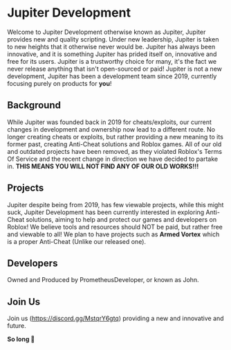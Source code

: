 # Jupiter Development
Welcome to Jupiter Development otherwise known as Jupiter, Jupiter provides new and quality scripting. Under new leadership, Jupiter is taken to new heights that it otherwise never would be. Jupiter has always been innovative, and it is something Jupiter has prided itself on, innovative and free for its users. Jupiter is a trustworthy choice for many, it's the fact we never release anything that isn't open-sourced or paid! Jupiter is not a new development, Jupiter has been a development team since 2019, currently focusing purely on products for **you**!

## Background
While Jupiter was founded back in 2019 for cheats/exploits, our current changes in development and ownership now lead to a different route. No longer creating cheats or exploits, but rather providing a new meaning to its former past, creating Anti-Cheat solutions and Roblox games. All of our old and outdated projects have been removed, as they violated Roblox's Terms Of Service and the recent change in direction we have decided to partake in. **THIS MEANS YOU WILL NOT FIND ANY OF OUR OLD WORKS!!!**

## Projects
Jupiter despite being from 2019, has few viewable projects, while this might suck, Jupiter Development has been currently interested in exploring Anti-Cheat solutions, aiming to help and protect our games and developers on Roblox! We believe tools and resources should NOT be paid, but rather free and viewable to all!
We plan to have projects such as **Armed Vortex** which is a proper Anti-Cheat (Unlike our released one). 

## Developers
Owned and Produced by PrometheusDeveloper, or known as John. 

## Join Us
Join us (https://discord.gg/MstqrY6gtq) providing a new and innovative and future. 

**So long 👋**

